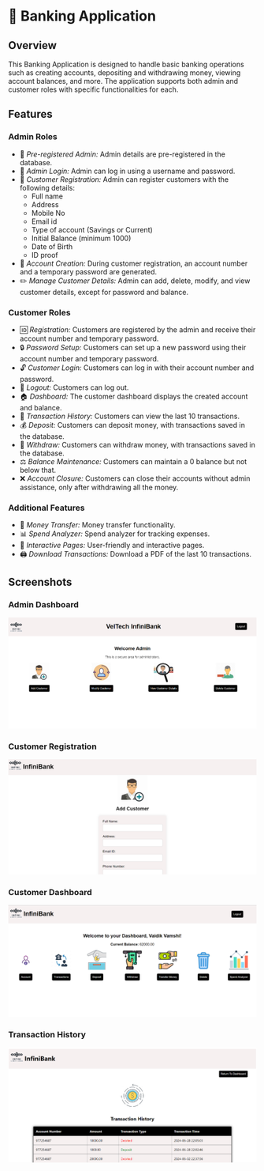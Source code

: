# 🏦 Banking Application

## Overview
This Banking Application is designed to handle basic banking operations such as creating accounts, depositing and withdrawing money, viewing account balances, and more. The application supports both admin and customer roles with specific functionalities for each.

## Features

### Admin Roles
- 🔐 *Pre-registered Admin:* Admin details are pre-registered in the database.
- 🔑 *Admin Login:* Admin can log in using a username and password.
- 📝 *Customer Registration:* Admin can register customers with the following details:
  - Full name
  - Address
  - Mobile No
  - Email id
  - Type of account (Savings or Current)
  - Initial Balance (minimum 1000)
  - Date of Birth
  - ID proof
- 🔄 *Account Creation:* During customer registration, an account number and a temporary password are generated.
- ✏️ *Manage Customer Details:* Admin can add, delete, modify, and view customer details, except for password and balance.

### Customer Roles
- 🆔 *Registration:* Customers are registered by the admin and receive their account number and temporary password.
- 🔒 *Password Setup:* Customers can set up a new password using their account number and temporary password.
- 🔓 *Customer Login:* Customers can log in with their account number and password.
- 🚪 *Logout:* Customers can log out.
- 🏠 *Dashboard:* The customer dashboard displays the created account and balance.
- 📜 *Transaction History:* Customers can view the last 10 transactions.
- 💰 *Deposit:* Customers can deposit money, with transactions saved in the database.
- 🏦 *Withdraw:* Customers can withdraw money, with transactions saved in the database.
- ⚖️ *Balance Maintenance:* Customers can maintain a 0 balance but not below that.
- ❌ *Account Closure:* Customers can close their accounts without admin assistance, only after withdrawing all the money.

### Additional Features
- 💸 *Money Transfer:* Money transfer functionality.
- 📊 *Spend Analyzer:* Spend analyzer for tracking expenses.
- 🌟 *Interactive Pages:* User-friendly and interactive pages.
- 🖨️ *Download Transactions:* Download a PDF of the last 10 transactions.

## Screenshots

### Admin Dashboard
![Admin Dashboard](images/admin_dashboard.png)

### Customer Registration
![Customer Registration](images/customer_registration.png)

### Customer Dashboard
![Customer Dashboard](images/customer_dashboard.png)

### Transaction History
![Transaction History](images/transaction_history.png)
